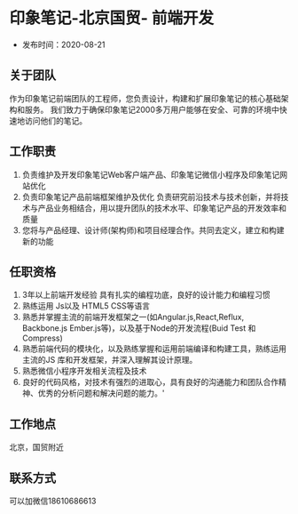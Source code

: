 # 印象笔记-北京国贸- 前端开发
 - 发布时间：2020-08-21

## 关于团队
作为印象笔记前端团队的工程师，您负责设计，构建和扩展印象笔记的核心基础架构和服务。
我们致力于确保印象笔记2000多万用户能够在安全、可靠的环境中快速地访问他们的笔记。 
## 工作职责
1. 负责维护及开发印象笔记Web客户端产品、印象笔记微信小程序及印象笔记网站优化 
2. 负责印象笔记产品前端框架维护及优化 负责研究前沿技术与技术创新，并将技术与产品业务相结合，用以提升团队的技术水平、印象笔记产品的开发效率和质量 
3. 您将与产品经理、设计师(架构师)和项目经理合作。共同去定义，建立和构建新的功能 

## 任职资格
1. 3年以上前端开发经验 具有扎实的编程功底，良好的设计能力和编程习惯
2. 熟练运用 Js以及 HTML5 CSS等语言
3. 熟悉并掌握主流的前端开发框架之一(如Angular.js,React,Reflux, Backbone.js Ember.js等)，以及基于Node的开发流程(Buid Test 和 Compress) 
4. 熟悉前端代码的模块化，以及熟练掌握和运用前端编译和构建工具，熟练运用主流的JS 库和开发框架，并深入理解其设计原理。
5. 熟悉微信小程序开发相关流程及技术
6. 良好的代码风格，对技术有强烈的进取心，具有良好的沟通能力和团队合作精神、优秀的分析问题和解决问题的能力。'

## 工作地点
北京，国贸附近

## 联系方式
可以加微信18610686613
